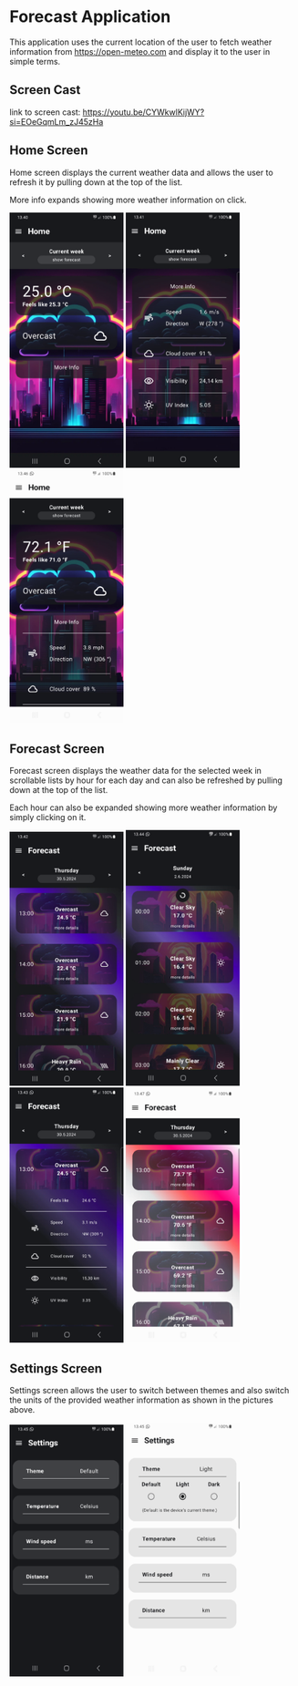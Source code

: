 # Forecast Application

This application uses the current location of the user to fetch weather information from https://open-meteo.com and display it to the user in simple terms.


## Screen Cast
link to screen cast: https://youtu.be/CYWkwlKijWY?si=EOeGqmLm_zJ45zHa


## Home Screen
Home screen displays the current weather data and allows the user to refresh it by pulling down at the top of the list.

More info expands showing more weather information on click.

<img src="images/homescreen-dark.PNG" alt="Dark Homescreen" width="200"> <img src="images/homescreen-dark-more-info.PNG" alt="Dark Homescreen Info" width="200"> <img src="images/homescreen-light.PNG" alt="Light Homescreen" width="200">


## Forecast Screen
Forecast screen displays the weather data for the selected week in scrollable lists by hour for each day and can also be refreshed by pulling down at the top of the list.

Each hour can also be expanded showing more weather information by simply clicking on it.

<img src="images/forecastscreen-dark.PNG" alt="Dark Forecastscreen" width="200"> <img src="images/loading.PNG" alt="Loading" width="200"> <img src="images/forecastscreen-dark-more-info.PNG" alt="Dark Forecastscreen Info" width="200"> <img src="images/forecastscreen-light.PNG" alt="Light Forecastscreen" width="200"> 


## Settings Screen
Settings screen allows the user to switch between themes and also switch the units of the provided weather information as shown in the pictures above.

<img src="images/settingsscreen-dark.PNG" alt="Dark Settingsscreen" width="200"> <img src="images/settingsscreen-light.PNG" alt="Light Settingsscreen" width="200">
